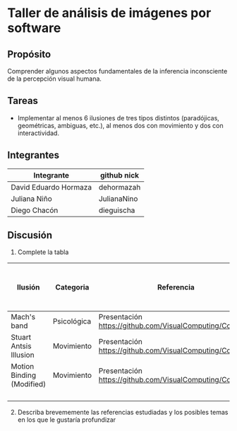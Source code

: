 # Taller de análisis de imágenes por software

## Propósito

Comprender algunos aspectos fundamentales de la inferencia inconsciente de la percepción visual humana.

## Tareas

* Implementar al menos 6 ilusiones de tres tipos distintos (paradójicas, geométricas, ambiguas, etc.), al menos dos con movimiento y dos con interactividad.


## Integrantes

| Integrante                      | github nick |
|---------------------------------|-------------|
| David Eduardo Hormaza           |dehormazah   |
| Juliana Niño                    |JulianaNino  |
| Diego Chacón                    |dieguischa   |

## Discusión

1. Complete la tabla

| Ilusión | Categoria | Referencia | Tipo de interactividad (si aplica) | URL código base (si aplica) |
|---------|-----------|------------|------------------------------------|-----------------------------|
|Mach's band|Psicológica| Presentación https://github.com/VisualComputing/Cognitive |Mover el mouse| |
|Stuart Antsis Illusion         |Movimiento|Presentación  https://github.com/VisualComputing/Cognitive            |Hacer click                                    |                             |
|Motion Binding (Modified)|Movimiento            |Presentación https://github.com/VisualComputing/Cognitive            |Hacer click                                      |                           |
|         |           |            |                                    |                             |
|         |           |            |                                    |                             |
|         |           |            |                                    |                             |
|         |           |            |                                    |                             |

2. Describa brevememente las referencias estudiadas y los posibles temas en los que le gustaría profundizar

